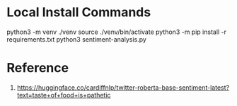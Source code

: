 # Local Install Commands

python3 -m venv ./venv
source ./venv/bin/activate
python3 -m pip install -r requirements.txt
python3 sentiment-analysis.py

# Reference

1. https://huggingface.co/cardiffnlp/twitter-roberta-base-sentiment-latest?text=taste+of+food+is+pathetic